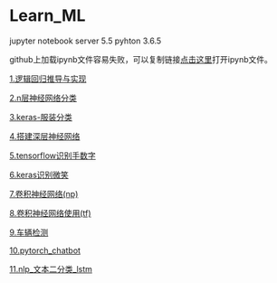 # Learn_ML
jupyter notebook server 5.5  pyhton 3.6.5 

github上加载ipynb文件容易失败，可以复制链接[点击这里](https://nbviewer.jupyter.org/)打开ipynb文件。


[1.逻辑回归推导与实现](https://github.com/cjx4401/Learn_ML/blob/master/file_ipynb/logistic%20regression.ipynb)

[2.n层神经网络分类](https://github.com/cjx4401/Learn_ML/blob/master/file_ipynb/basic-classification-optimization.ipynb)

[3.keras-服装分类](https://github.com/cjx4401/Learn_ML/blob/master/file_ipynb/keras-fashion-classification.ipynb)

[4.搭建深层神经网络](https://github.com/cjx4401/Learn_ML/blob/master/file_ipynb/building%20deep%20neural%20network.ipynb)


[5.tensorflow识别手数字](https://github.com/cjx4401/Learn_ML/blob/master/file_ipynb/TensorFlow%20Tutorial.ipynb)

[6.keras识别微笑](https://github.com/cjx4401/Learn_ML/blob/master/file_ipynb/Keras%20tutorial.ipynb)


[7.卷积神经网络(np)](https://github.com/cjx4401/Learn_ML/blob/master/file_ipynb/Convolutional%20Neural%20Networks.ipynb)

[8.卷积神经网络使用(tf)](https://github.com/cjx4401/Learn_ML/blob/master/file_ipynb/Convolutional%20Neural%20Networks%20application.ipynb)

[9.车辆检测](https://github.com/cjx4401/Learn_ML/blob/master/car/Car%20detection.ipynb)

[10.pytorch_chatbot](https://github.com/cjx4401/Learn_ML/blob/master/file_ipynb/pytorch_chatbot.ipynb)

[11.nlp_文本二分类_lstm](https://github.com/cjx4401/Learn_ML/blob/master/file_ipynb_convert_py/simple_lstm.py)




